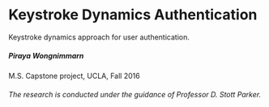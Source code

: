 # Keystroke Dynamics Authentication

Keystroke dynamics approach for user authentication.

##### Piraya Wongnimmarn

M.S. Capstone project, UCLA, Fall 2016

###### The research is conducted under the guidance of Professor D. Stott Parker.